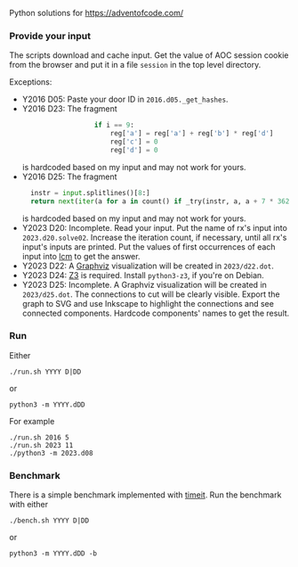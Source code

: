 Python solutions for https://adventofcode.com/

### Provide your input
The scripts download and cache input.
Get the value of AOC session cookie from the browser and put it in a file `session` in the top level directory.

Exceptions:
* Y2016 D05: Paste your door ID in `2016.d05._get_hashes`.
* Y2016 D23: The fragment
  ```python
                    if i == 9:
                        reg['a'] = reg['a'] + reg['b'] * reg['d']
                        reg['c'] = 0
                        reg['d'] = 0
  ```
  is hardcoded based on my input and may not work for yours.
* Y2016 D25: The fragment
  ```python
    instr = input.splitlines()[8:]
    return next(iter(a for a in count() if _try(instr, a, a + 7 * 362)))
  ```
  is hardcoded based on my input and may not work for yours.
* Y2023 D20: Incomplete. Read your input. Put the name of rx's input into `2023.d20.solve02`.
  Increase the iteration count, if necessary, until all rx's input's inputs are printed.
  Put the values of first occurrences of each input
  into [lcm](https://docs.python.org/3/library/math.html#math.lcm)
  to get the answer.
* Y2023 D22: A [Graphviz](https://graphviz.org/) visualization will be created in `2023/d22.dot`.
* Y2023 D24: [Z3](https://github.com/Z3Prover/z3) is required.
  Install `python3-z3`, if you're on Debian.
* Y2023 D25: Incomplete. A Graphviz visualization will be created in `2023/d25.dot`.
  The connections to cut will be clearly visible.
  Export the graph to SVG and use Inkscape to highlight the connections
  and see connected components. Hardcode components' names to get the result.

### Run
Either
```
./run.sh YYYY D|DD
```
or
```
python3 -m YYYY.dDD
```
For example
```
./run.sh 2016 5
./run.sh 2023 11
./python3 -m 2023.d08
```

### Benchmark
There is a simple benchmark implemented with [timeit](https://docs.python.org/3/library/timeit.html).
Run the benchmark with either
```
./bench.sh YYYY D|DD
```
or
```
python3 -m YYYY.dDD -b
```
